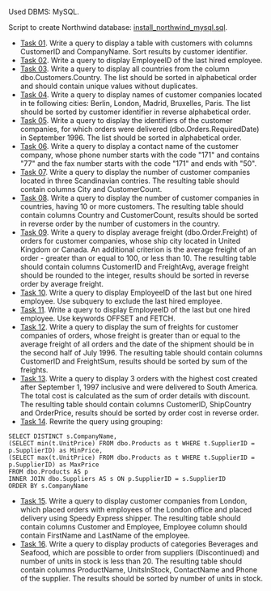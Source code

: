 Used DBMS: MySQL.

Script to create Northwind database: [install_northwind_mysql.sql](install_northwind_mysql.sql).

- [Task 01](Task01.sql). Write a query to display a table with customers with columns CustomerID and CompanyName. Sort results by customer identifier.
- [Task 02](Task02.sql). Write a query to display EmployeeID of the last hired employee.
- [Task 03](Task03.sql). Write a query to display all countries from the column dbo.Customers.Country. The list should be sorted in alphabetical order and should contain unique values without duplicates.
- [Task 04](Task04.sql). Write a query to display names of customer companies located in te following cities: Berlin, London, Madrid, Bruxelles, Paris. The list should be sorted by customer identifier in reverse alphabetical order.
- [Task 05](Task05.sql). Write a query to display the identifiers of the customer companies, for which orders were delivered (dbo.Orders.RequiredDate) in September 1996. The list should be sorted in alphabetical order.
- [Task 06](Task06.sql). Write a query to display a contact name of the customer company, whose phone number starts with the code "171" and contains "77" and the fax number starts with the code "171" and ends with "50".
- [Task 07](Task07.sql). Write a query to display the number of customer companies located in three Scandinavian contries. The resulting table should contain columns City and CustomerCount.
- [Task 08](Task08.sql). Write a query to display the number of customer companies in countries, having 10 or more customers. The resulting table should contain columns Country and CustomerCount, results should be sorted in reverse order by the number of customers in the country.
- [Task 09](Task09.sql). Write a query to display average freight (dbo.Order.Freight) of orders for customer companies, whose ship city located in United Kingdom or Canada. An additional criterion is the average freight of an order - greater than or equal to 100, or less than 10. The resulting table should contain columns CustomerID and FreightAvg, average freight should be rounded to the integer, results should be sorted in reverse order by average freight.
- [Task 10](Task10.sql). Write a query to display EmployeeID of the last but one hired employee. Use subquery to exclude the last hired employee.
- [Task 11](Task11.sql). Write a query to display EmployeeID of the last but one hired employee. Use keywords OFFSET and FETCH.
- [Task 12](Task12.sql). Write a query to display the sum of freights for customer companies of orders, whose freight is greater than or equal to the average freight of all orders and the date of the shipment should be in the second half of July 1996. The resulting table should contain columns CustomerID and FreightSum, results should be sorted by sum of the freights.
- [Task 13](Task13.sql). Write a query to display 3 orders with the highest cost created after September 1, 1997 inclusive and were delivered to South America. The total cost is calculated as the sum of order details with discount. The resulting table should contain columns CustomerID, ShipCountry and OrderPrice, results should be sorted by order cost in reverse order.
- [Task 14](Task14.sql). Rewrite the query using grouping:
```
SELECT DISTINCT s.CompanyName,
(SELECT min(t.UnitPrice) FROM dbo.Products as t WHERE t.SupplierID = p.SupplierID) as MinPrice,
(SELECT max(t.UnitPrice) FROM dbo.Products as t WHERE t.SupplierID = p.SupplierID) as MaxPrice
FROM dbo.Products AS p
INNER JOIN dbo.Suppliers AS s ON p.SupplierID = s.SupplierID
ORDER BY s.CompanyName
```
- [Task 15](Task15.sql). Write a query to display customer companies from London, which placed orders with employees of the London office and placed delivery using Speedy Express shipper. The resulting table should contain columns Customer and Employee, Employee column should contain FirstName and LastName of the employee.
- [Task 16](Task16.sql). Write a query to display products of categories Beverages and Seafood, which are possible to order from suppliers (Discontinued) and number of units in stock is less than 20. The resulting table should contain columns ProductName, UnitsInStock, ContactName and Phone of the supplier. The results should be sorted by number of units in stock.

